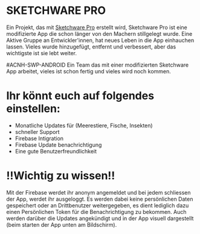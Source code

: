 # SKETCHWARE PRO
Ein Projekt, das mit [Sketchware Pro](https://github.com/Sketchware-Pro/Sketchware-Pro) erstellt wird, Sketchware Pro ist eine modifizierte App die schon länger von den Machern stillgelegt wurde.
Eine Aktive Gruppe an Entwickler'innen, hat neues Leben in die App einhauchen lassen. Vieles wurde hinzugefügt, entfernt und verbessert, aber das wichtigste ist sie lebt weiter.

#ACNH-SWP-ANDROID
Ein Team das mit einer modifizierten Sketchware App arbeitet, vieles ist schon fertig und vieles wird noch kommen.


# Ihr könnt euch auf folgendes einstellen:
- Monatliche Updates für (Meerestiere, Fische, Insekten)
- schneller Support
- Firebase Intigration
- Firebase Update benachrichtigung 
- Eine gute Benutzerfreundlichkeit

# !!Wichtig zu wissen!!

Mit der Firebase werdet ihr anonym angemeldet und bei jedem schliessen der App, werdet ihr ausgeloggt.
Es werden dabei keine persönlichen Daten gespeichert oder an Drittbenutzer weitergegeben, es dient lediglich dazu einen Persönlichen Token für die Benachrichtigung zu bekommen.
Auch werden darüber die Updates angekündigt und in der App visuell dargestellt (beim starten der App unten am Bildschirm). 
